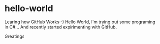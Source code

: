 # hello-world
Learing how GitHub Works:-)
Hello World, 
I'm trying out some programing in C#... And recently started expirimenting with GitHub.

Greatings
